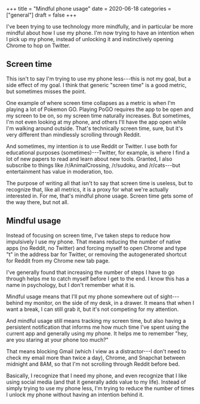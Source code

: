 +++
title = "Mindful phone usage"
date = 2020-06-18
categories = ["general"]
draft = false
+++


I've been trying to use technology more mindfully, and in particular be more mindful about how I use my phone. I'm now trying to have an intention when I pick up my phone, instead of unlocking it and instinctively opening Chrome to hop on Twitter.

<!--more-->

## Screen time
This isn't to say I'm trying to use my phone less---this is not my goal, but a side effect of my goal. I think that generic "screen time" is a good metric, but sometimes misses the point.

One example of where screen time collapses as a metric is when I'm playing a lot of Pokemon GO. Playing PoGO requires the app to be open and my screen to be on, so my screen time naturally increases. But sometimes, I'm not even looking at my phone, and others I'll have the app open while I'm walking around outside. That's technically screen time, sure, but it's very different than mindlessly scrolling through Reddit.

And sometimes, my intention *is* to use Reddit or Twitter. I use both for educational purposes (sometimes)---Twitter, for example, is where I find a lot of new papers to read and learn about new tools. Granted, I also subscribe to things like /r/AnimalCrossing, /r/sudoku, and /r/cats---but entertainment has value in moderation, too.

The purpose of writing all that isn't to say that screen time is useless, but to recognize that, like all metrics, it is a proxy for what we're actually interested in. For me, that's mindful phone usage. Screen time gets some of the way there, but not all.


## Mindful usage
Instead of focusing on screen time, I've taken steps to reduce how impulsively I use my phone. That means reducing the number of native apps (no Reddit, no Twitter) and forcing myself to open Chrome and type "t" in the address bar for Twitter, or removing the autogenerated shortcut for Reddit from my Chrome new tab page.

I've generally found that increasing the number of steps I have to go through helps me to catch myself before I get to the end. I know this has a name in psychology, but I don't remember what it is.

Mindful usage means that I'll put my phone somewhere out of sight---behind my monitor, on the side of my desk, in a drawer. It means that when I want a break, I can still grab it, but it's not competing for my attention.

And mindful usage still means tracking my screen time, but also having a persistent notification that informs me how much time I've spent using the current app and generally using my phone. It helps me to remember "hey, are you staring at your phone too much?"

That means blocking Gmail (which I view as a distractor---I don't need to check my email more than twice a day), Chrome, and Snapchat between midnight and 8AM, so that I'm not scrolling through Reddit before bed.

Basically, I recognize that I need my phone, and even recognize that I like using social media (and that it generally adds value to my life). Instead of simply trying to use my phone less, I'm trying to reduce the number of times I unlock my phone without having an intention behind it.

